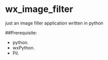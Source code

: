 # wx_image_filter
just an image filler application written in python 

##Prerequisite:
* python.
* wxPython.
* Pil.
